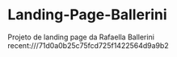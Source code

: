 # Landing-Page-Ballerini
Projeto de landing page da Rafaella Ballerini
recent:///71d0a0b25c75fcd725f1422564d9a9b2
